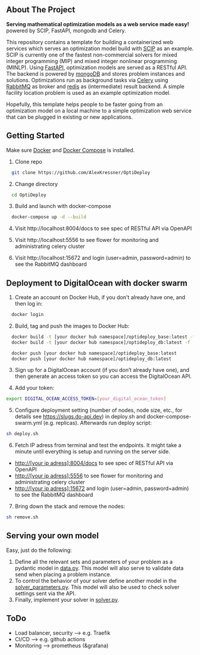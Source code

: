 
## About The Project
**Serving mathematical optimization models as a web service made easy!** powered by SCIP, FastAPI, mongodb and Celery.

This repository contains a template for building a containerized web services which serves an optimization model build with [SCIP](https://www.scipopt.org/index.php#about) as an example. SCIP is currently one of the fastest non-commercial solvers for mixed integer programming (MIP) and mixed integer nonlinear programming (MINLP). Using [FastAPI](https://fastapi.tiangolo.com), optimization models are served as a RESTful API. The backend is powered by [mongoDB](https://www.mongodb.com/de-de) and stores problem instances and solutions. Optimizations run as background tasks via [Celery](https://docs.celeryproject.org/en/stable/) using [RabbitMQ](https://www.rabbitmq.com) as broker and [redis](https://redis.io) as (intermediate) result backend. A simple facility location problem is used as an example optimization model.

Hopefully, this template helps people to be faster going from an optimization model on a local machine to a simple optimization web service that can be plugged in existing or new applications.


## Getting Started

Make sure [Docker](https://www.docker.com) and [Docker Compose](https://docs.docker.com/compose/install/) is installed.

1. Clone repo
  ```sh
    git clone https://github.com/AlexKressner/OptiDeploy
  ```
2. Change directory
  ```sh
    cd OptiDeploy
  ```

3. Build and launch with docker-compose
  ```sh
    docker-compose up -d --build
  ```

4. Visit http://localhost:8004/docs to see spec of RESTful API via OpenAPI

5. Visit http://localhost:5556 to see flower for monitoring and administrating celery cluster

6. Visit http://localhost:15672 and login (user=admin, password=admin) to see the RabbitMQ dashboard


## Deployment to DigitalOcean with docker swarm

1. Create an account on Docker Hub, if you don't already have one, and then log in:
  ```sh
    docker login
  ```
2. Build, tag and push the images to Docker Hub:
  ```sh
    docker build -t [your docker hub namespace]/optideploy_base:latest -f ./project/Dockerfile ./project
    docker build -t [your docker hub namespace]/optideploy_db:latest -f ./project/db/Dockerfile ./project/db

    docker push [your docker hub namespace]/optideploy_base:latest
    docker push [your docker hub namespace]/optideploy_db:latest
  ```
3. Sign up for a DigitalOcean account (if you don’t already have one), and then generate an access token so you can access the DigitalOcean API.

4. Add your token:
  ```sh
  export DIGITAL_OCEAN_ACCESS_TOKEN=[your_digital_ocean_token]
  ```
5. Configure deployment setting (number of nodes, node size, etc., for details see https://slugs.do-api.dev) in deploy.sh and docker-compose-swarm.yml (e.g. replicas). Afterwards run deploy script:
  ```sh 
  sh deploy.sh
  ```
6. Fetch IP adress from terminal and test the endpoints. It might take a minute until everything is setup and running on the server side.
  - [http://[your ip adress]:8004/docs](http://your_ip_adress:8004/docs) to see spec of RESTful API via OpenAPI
  - [http://[your ip adress]:5556](http://your_ip_adress:5556) to see flower for monitoring and administrating celery cluster
  - [http://[your ip adress]:15672](http://your_ip_adress:15672) and login (user=admin, password=admin) to see the RabbitMQ dashboard

7. Bring down the stack and remove the nodes:
  ```sh 
  sh remove.sh
  ```


## Serving your own model
Easy, just do the following:
1. Define all the relevant sets and parameters of your problem as a pydantic model in [data.py](https://github.com/AlexKressner/OptiDeploy/blob/master/project/app/optimizer/data.py). This model will also serve to validate data send
when placing a problem instance.
2. To control the behavior of your solver define another model in the [solver_parameters.py](https://github.com/AlexKressner/OptiDeploy/blob/master/project/app/optimizer/solver_parameters.py). This model will also be used to check solver settings sent via the API.
3. Finally, implement your solver in [solver.py](https://github.com/AlexKressner/OptiDeploy/blob/master/project/app/optimizer/solver_parameters.py).


## ToDo 
- Load balancer, security --> e.g. Traefik
- CI/CD --> e.g. github actions
- Monitoring --> prometheus (&grafana)









